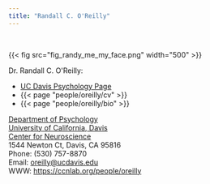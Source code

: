 ```yaml
---
title: "Randall C. O'Reilly"
---
```


<br>

{{< fig src="fig_randy_me_my_face.png" width="500" >}}

Dr. Randall C. O'Reilly:

* [UC Davis Psychology Page](https://psychology.ucdavis.edu/people/oreilly)
* {{< page "people/oreilly/cv" >}}
* {{< page "people/oreilly/bio" >}}

[Department of Psychology](https://psychology.ucdavis.edu)  
[University of California, Davis](https://www.ucdavis.edu)  
[Center for Neuroscience](https://neuroscience.sf.ucdavis.edu)  
1544 Newton Ct, Davis, CA 95816  
Phone: (530) 757-8870  
Email: oreilly@ucdavis.edu  
WWW: https://ccnlab.org/people/oreilly

